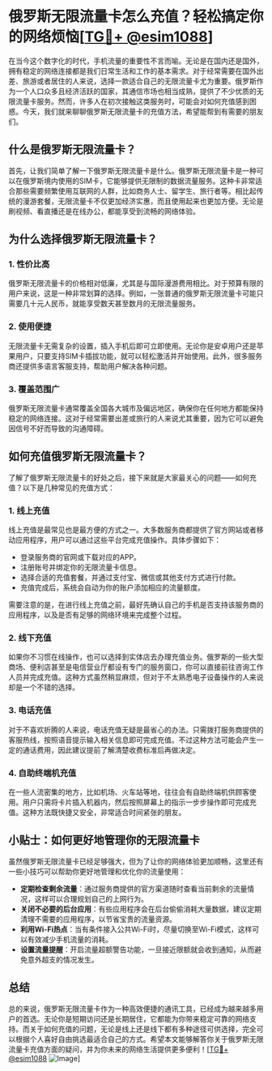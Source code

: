 # 俄罗斯无限流量卡怎么充值？轻松搞定你的网络烦恼[[TG💪+ @esim1088](https://t.me/s/esim1088)]

在当今这个数字化的时代，手机流量的重要性不言而喻。无论是在国内还是国外，拥有稳定的网络连接都是我们日常生活和工作的基本需求。对于经常需要在国外出差、旅游或者居住的人来说，选择一款适合自己的无限流量卡尤为重要。俄罗斯作为一个人口众多且经济活跃的国家，其通信市场也相当成熟，提供了不少优质的无限流量卡服务。然而，许多人在初次接触这类服务时，可能会对如何充值感到困惑。今天，我们就来聊聊俄罗斯无限流量卡的充值方法，希望能帮到有需要的朋友们。

## 什么是俄罗斯无限流量卡？

首先，让我们简单了解一下俄罗斯无限流量卡是什么。俄罗斯无限流量卡是一种可以在俄罗斯境内使用的SIM卡，它能够提供无限制的数据流量服务。这种卡非常适合那些需要频繁使用互联网的人群，比如商务人士、留学生、旅行者等。相比起传统的漫游套餐，无限流量卡不仅更加经济实惠，而且使用起来也更加方便。无论是刷视频、看直播还是在线办公，都能享受到流畅的网络体验。

## 为什么选择俄罗斯无限流量卡？

### 1. **性价比高**
   俄罗斯无限流量卡的价格相对低廉，尤其是与国际漫游费用相比。对于预算有限的用户来说，这是一种非常划算的选择。例如，一张普通的俄罗斯无限流量卡可能只需要几十元人民币，就能享受数天甚至数月的无限流量服务。

### 2. **使用便捷**
   无限流量卡无需复杂的设置，插入手机后即可立即使用。无论你是安卓用户还是苹果用户，只要支持SIM卡插拔功能，就可以轻松激活并开始使用。此外，很多服务商还提供多语言客服支持，帮助用户解决各种问题。

### 3. **覆盖范围广**
   俄罗斯无限流量卡通常覆盖全国各大城市及偏远地区，确保你在任何地方都能保持稳定的网络连接。这对于经常需要出差或旅行的人来说尤其重要，因为它可以避免因信号不好而导致的沟通障碍。

## 如何充值俄罗斯无限流量卡？

了解了俄罗斯无限流量卡的好处之后，接下来就是大家最关心的问题——如何充值？以下是几种常见的充值方式：

### 1. **线上充值**
   线上充值是最常见也是最方便的方式之一。大多数服务商都提供了官方网站或者移动应用程序，用户可以通过这些平台完成充值操作。具体步骤如下：
   - 登录服务商的官网或下载对应的APP。
   - 注册账号并绑定你的无限流量卡信息。
   - 选择合适的充值套餐，并通过支付宝、微信或其他支付方式进行付款。
   - 充值完成后，系统会自动为你的账户添加相应的流量额度。

   需要注意的是，在进行线上充值之前，最好先确认自己的手机是否支持该服务商的应用程序，以及是否有足够的网络环境来完成整个过程。

### 2. **线下充值**
   如果你不习惯在线操作，也可以选择到实体店去办理充值业务。俄罗斯的一些大型商场、便利店甚至是电信营业厅都设有专门的服务窗口，你可以直接前往咨询工作人员并完成充值。这种方式虽然稍显麻烦，但对于不太熟悉电子设备操作的人来说却是一个不错的选择。

### 3. **电话充值**
   对于不喜欢折腾的人来说，电话充值无疑是最省心的办法。只需拨打服务商提供的客服热线，按照语音提示输入相关信息即可完成充值。不过这种方法可能会产生一定的通话费用，因此建议提前了解清楚收费标准后再做决定。

### 4. **自助终端机充值**
   在一些人流密集的地方，比如机场、火车站等地，往往会有自助终端机供顾客使用。用户只需将卡片插入机器内，然后按照屏幕上的指示一步步操作即可完成充值。这种方法既快捷又安全，非常适合时间紧张的朋友。

## 小贴士：如何更好地管理你的无限流量卡

虽然俄罗斯无限流量卡已经足够强大，但为了让你的网络体验更加顺畅，这里还有一些小技巧可以帮助你更好地管理和优化你的流量使用：

- **定期检查剩余流量**：通过服务商提供的官方渠道随时查看当前剩余的流量情况，这样可以合理规划自己的上网行为。
- **关闭不必要的后台应用**：有些应用程序会在后台偷偷消耗大量数据，建议定期清理不需要的应用程序，以节省宝贵的流量资源。
- **利用Wi-Fi热点**：当有条件接入公共Wi-Fi时，尽量切换至Wi-Fi模式，这样可以有效减少手机流量的消耗。
- **设置流量提醒**：开启流量超额警告功能，一旦接近限额就会收到通知，从而避免意外超支的情况发生。

## 总结

总的来说，俄罗斯无限流量卡作为一种高效便捷的通讯工具，已经成为越来越多用户的首选。无论你是短期访问还是长期居住，它都能为你带来稳定可靠的网络支持。而关于如何充值的问题，无论是线上还是线下都有多种途径可供选择，完全可以根据个人喜好自由挑选最适合自己的方式。希望本文能够解答你关于俄罗斯无限流量卡充值方面的疑问，并为你未来的网络生活提供更多便利！[[TG💪+ @esim1088](https://t.me/s/esim1088) ![Image](https://i.postimg.cc/4NQfJmqS/Snipaste-2025-05-13-00-14-12.png)]